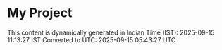 # My Project

This content is dynamically generated in Indian Time (IST): 2025-09-15 11:13:27 IST
Converted to UTC: 2025-09-15 05:43:27 UTC
